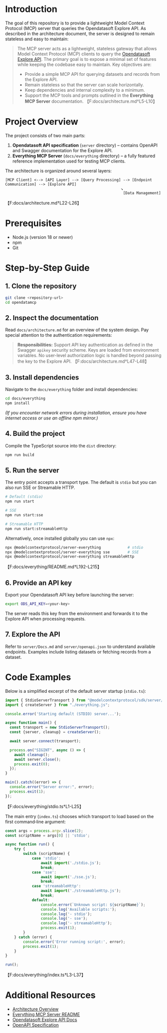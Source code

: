 # Introduction

The goal of this repository is to provide a lightweight Model Context Protocol (MCP) server that queries the Opendatasoft Explore API. As described in the architecture document, the server is designed to remain stateless and easy to maintain:

> The MCP server acts as a lightweight, stateless gateway that allows Model Context Protocol (MCP) clients to query the [Opendatasoft Explore API](https://data.stad.gent/api/explore/v2.1). The primary goal is to expose a minimal set of features while keeping the codebase easy to maintain. Key objectives are:
> - Provide a simple MCP API for querying datasets and records from the Explore API.
> - Remain stateless so that the server can scale horizontally.
> - Keep dependencies and internal complexity to a minimum.
> - Support the MCP tools and prompts outlined in the **Everything MCP Server** documentation.
【F:docs/architecture.md†L5-L10】

# Project Overview

The project consists of two main parts:

1. **Opendatasoft API specification** (`server` directory) – contains OpenAPI and Swagger documentation for the Explore API.
2. **Everything MCP Server** (`docs/everything` directory) – a fully featured reference implementation used for testing MCP clients.

The architecture is organized around several layers:

```
[MCP Client] <--> [API Layer] --> [Query Processing] --> [Endpoint Communication] --> [Explore API]
                                                    ↘
                                                     [Data Management]
```
【F:docs/architecture.md†L22-L26】

# Prerequisites

- Node.js (version 18 or newer)
- npm
- Git

# Step-by-Step Guide

## 1. Clone the repository

```bash
git clone <repository-url>
cd opendatamcp
```

## 2. Inspect the documentation

Read `docs/architecture.md` for an overview of the system design. Pay special attention to the authentication requirements:

> **Responsibilities:** Support API key authentication as defined in the Swagger `apikey` security scheme. Keys are loaded from environment variables. No user-level authorization logic is handled beyond passing the key to the Explore API.
【F:docs/architecture.md†L47-L48】

## 3. Install dependencies

Navigate to the `docs/everything` folder and install dependencies:

```bash
cd docs/everything
npm install
```

*(If you encounter network errors during installation, ensure you have internet access or use an offline npm mirror.)*

## 4. Build the project

Compile the TypeScript source into the `dist` directory:

```bash
npm run build
```

## 5. Run the server

The entry point accepts a transport type. The default is `stdio` but you can also run SSE or Streamable HTTP.

```bash
# Default (stdio)
npm run start

# SSE
npm run start:sse

# Streamable HTTP
npm run start:streamableHttp
```

Alternatively, once installed globally you can use `npx`:

```bash
npx @modelcontextprotocol/server-everything            # stdio
npx @modelcontextprotocol/server-everything sse        # SSE
npx @modelcontextprotocol/server-everything streamableHttp
```
【F:docs/everything/README.md†L192-L215】

## 6. Provide an API key

Export your Opendatasoft API key before launching the server:

```bash
export ODS_API_KEY=<your-key>
```

The server reads this key from the environment and forwards it to the Explore API when processing requests.

## 7. Explore the API

Refer to `server/Docs.md` and `server/openapi.json` to understand available endpoints. Examples include listing datasets or fetching records from a dataset.

# Code Examples

Below is a simplified excerpt of the default server startup (`stdio.ts`):

```ts
import { StdioServerTransport } from "@modelcontextprotocol/sdk/server/stdio.js";
import { createServer } from "./everything.js";

console.error('Starting default (STDIO) server...');

async function main() {
  const transport = new StdioServerTransport();
  const {server, cleanup} = createServer();

  await server.connect(transport);

  process.on("SIGINT", async () => {
    await cleanup();
    await server.close();
    process.exit(0);
  });
}

main().catch((error) => {
  console.error("Server error:", error);
  process.exit(1);
});
```
【F:docs/everything/stdio.ts†L1-L25】

The main entry (`index.ts`) chooses which transport to load based on the first command‑line argument:

```ts
const args = process.argv.slice(2);
const scriptName = args[0] || 'stdio';

async function run() {
    try {
        switch (scriptName) {
            case 'stdio':
                await import('./stdio.js');
                break;
            case 'sse':
                await import('./sse.js');
                break;
            case 'streamableHttp':
                await import('./streamableHttp.js');
                break;
            default:
                console.error(`Unknown script: ${scriptName}`);
                console.log('Available scripts:');
                console.log('- stdio');
                console.log('- sse');
                console.log('- streamableHttp');
                process.exit(1);
        }
    } catch (error) {
        console.error('Error running script:', error);
        process.exit(1);
    }
}

run();
```
【F:docs/everything/index.ts†L3-L37】

# Additional Resources

- [Architecture Overview](architecture.md)
- [Everything MCP Server README](everything/README.md)
- [Opendatasoft Explore API Docs](server/Docs.md)
- [OpenAPI Specification](server/openapi.json)

